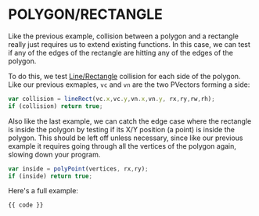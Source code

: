 # POLYGON/<wbr>RECTANGLE
Like the previous example, collision between a polygon and a rectangle really just requires us to extend existing functions. In this case, we can test if any of the edges of the rectangle are hitting any of the edges of the polygon.

To do this, we test [Line/Rectangle](line-rectangle.html) collision for each side of the polygon. Like our previous exmaples, `vc` and `vn` are the two PVectors forming a side:

```javascript
var collision = lineRect(vc.x,vc.y,vn.x,vn.y, rx,ry,rw,rh);
if (collision) return true;
```

Also like the last example, we can catch the edge case where the rectangle is inside the polygon by testing if its X/Y position (a point) is inside the polygon. This should be left off unless necessary, since like our previous example it requires going through all the vertices of the polygon again, slowing down your program.

```javascript
var inside = polyPoint(vertices, rx,ry);
if (inside) return true;
```

Here's a full example:
```javascript
{{ code }}
```
